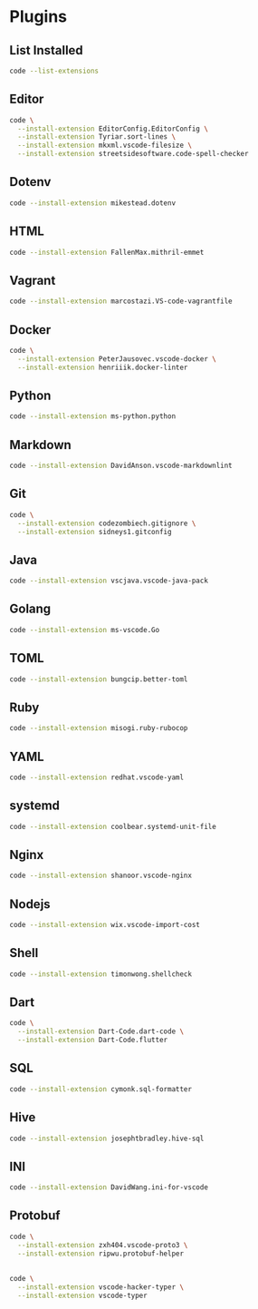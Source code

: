 # Plugins

## List Installed

```sh
code --list-extensions
```

## Editor

```sh
code \
  --install-extension EditorConfig.EditorConfig \
  --install-extension Tyriar.sort-lines \
  --install-extension mkxml.vscode-filesize \
  --install-extension streetsidesoftware.code-spell-checker
```

## Dotenv

```sh
code --install-extension mikestead.dotenv
```

## HTML

```sh
code --install-extension FallenMax.mithril-emmet
```

## Vagrant

```sh
code --install-extension marcostazi.VS-code-vagrantfile
```

## Docker

```sh
code \
  --install-extension PeterJausovec.vscode-docker \
  --install-extension henriiik.docker-linter
```

## Python

```sh
code --install-extension ms-python.python
```

## Markdown

```sh
code --install-extension DavidAnson.vscode-markdownlint
```

## Git

```sh
code \
  --install-extension codezombiech.gitignore \
  --install-extension sidneys1.gitconfig
```

## Java

```sh
code --install-extension vscjava.vscode-java-pack
```

## Golang

```sh
code --install-extension ms-vscode.Go
```

## TOML

```sh
code --install-extension bungcip.better-toml
```

## Ruby

```sh
code --install-extension misogi.ruby-rubocop
```

## YAML

```sh
code --install-extension redhat.vscode-yaml
```

## systemd

```sh
code --install-extension coolbear.systemd-unit-file
```

## Nginx

```sh
code --install-extension shanoor.vscode-nginx
```

## Nodejs

```sh
code --install-extension wix.vscode-import-cost
```

## Shell

```sh
code --install-extension timonwong.shellcheck
```

## Dart

```sh
code \
  --install-extension Dart-Code.dart-code \
  --install-extension Dart-Code.flutter
```

## SQL

```sh
code --install-extension cymonk.sql-formatter
```

## Hive

```sh
code --install-extension josephtbradley.hive-sql
```

## INI

```sh
code --install-extension DavidWang.ini-for-vscode
```

## Protobuf

```sh
code \
  --install-extension zxh404.vscode-proto3 \
  --install-extension ripwu.protobuf-helper
```

##

```sh
code \
  --install-extension vscode-hacker-typer \
  --install-extension vscode-typer
```
